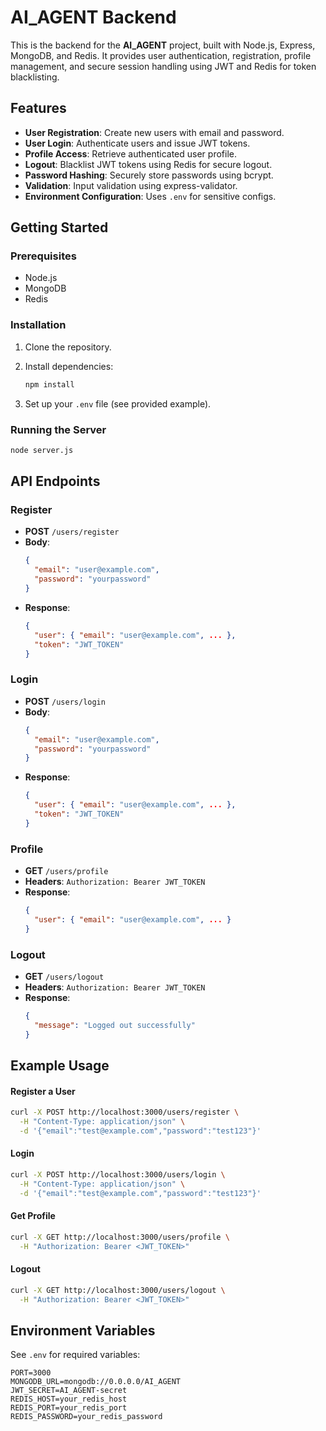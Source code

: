 # AI_AGENT Backend

This is the backend for the **AI_AGENT** project, built with Node.js, Express, MongoDB, and Redis. It provides user authentication, registration, profile management, and secure session handling using JWT and Redis for token blacklisting.

## Features

- **User Registration**: Create new users with email and password.
- **User Login**: Authenticate users and issue JWT tokens.
- **Profile Access**: Retrieve authenticated user profile.
- **Logout**: Blacklist JWT tokens using Redis for secure logout.
- **Password Hashing**: Securely store passwords using bcrypt.
- **Validation**: Input validation using express-validator.
- **Environment Configuration**: Uses `.env` for sensitive configs.

## Getting Started

### Prerequisites

- Node.js
- MongoDB
- Redis

### Installation

1. Clone the repository.
2. Install dependencies:

   ```sh
   npm install
   ```

3. Set up your `.env` file (see provided example).

### Running the Server

```sh
node server.js
```

## API Endpoints

### Register

- **POST** `/users/register`
- **Body**:
  ```json
  {
    "email": "user@example.com",
    "password": "yourpassword"
  }
  ```
- **Response**:
  ```json
  {
    "user": { "email": "user@example.com", ... },
    "token": "JWT_TOKEN"
  }
  ```

### Login

- **POST** `/users/login`
- **Body**:
  ```json
  {
    "email": "user@example.com",
    "password": "yourpassword"
  }
  ```
- **Response**:
  ```json
  {
    "user": { "email": "user@example.com", ... },
    "token": "JWT_TOKEN"
  }
  ```

### Profile

- **GET** `/users/profile`
- **Headers**: `Authorization: Bearer JWT_TOKEN`
- **Response**:
  ```json
  {
    "user": { "email": "user@example.com", ... }
  }
  ```

### Logout

- **GET** `/users/logout`
- **Headers**: `Authorization: Bearer JWT_TOKEN`
- **Response**:
  ```json
  {
    "message": "Logged out successfully"
  }
  ```

## Example Usage

#### Register a User

```sh
curl -X POST http://localhost:3000/users/register \
  -H "Content-Type: application/json" \
  -d '{"email":"test@example.com","password":"test123"}'
```

#### Login

```sh
curl -X POST http://localhost:3000/users/login \
  -H "Content-Type: application/json" \
  -d '{"email":"test@example.com","password":"test123"}'
```

#### Get Profile

```sh
curl -X GET http://localhost:3000/users/profile \
  -H "Authorization: Bearer <JWT_TOKEN>"
```

#### Logout

```sh
curl -X GET http://localhost:3000/users/logout \
  -H "Authorization: Bearer <JWT_TOKEN>"
```

## Environment Variables

See `.env` for required variables:

```
PORT=3000
MONGODB_URL=mongodb://0.0.0.0/AI_AGENT
JWT_SECRET=AI_AGENT-secret
REDIS_HOST=your_redis_host
REDIS_PORT=your_redis_port
REDIS_PASSWORD=your_redis_password